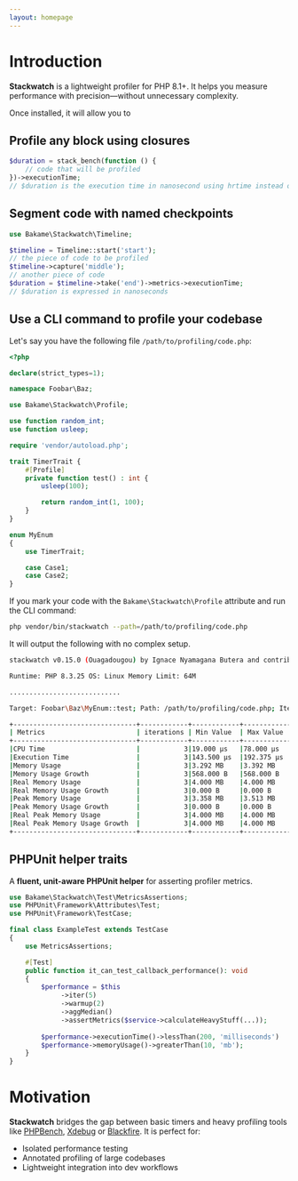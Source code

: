 ```yaml
---
layout: homepage
---
```


# Introduction

**Stackwatch** is a lightweight profiler for PHP 8.1+.  It helps you measure performance with 
precision—without unnecessary complexity.

Once installed, it will allow you to

## Profile any block using closures

```php
$duration = stack_bench(function () {
    // code that will be profiled
})->executionTime;
// $duration is the execution time in nanosecond using hrtime instead of microtime
````

## Segment code with named checkpoints

```php
use Bakame\Stackwatch\Timeline;

$timeline = Timeline::start('start');
// the piece of code to be profiled
$timeline->capture('middle');
// another piece of code
$duration = $timeline->take('end')->metrics->executionTime;
// $duration is expressed in nanoseconds
````

## Use a CLI command to profile your codebase

Let's say you have the following file `/path/to/profiling/code.php`:

```php
<?php

declare(strict_types=1);

namespace Foobar\Baz;

use Bakame\Stackwatch\Profile;

use function random_int;
use function usleep;

require 'vendor/autoload.php';

trait TimerTrait {
    #[Profile]
    private function test() : int {
        usleep(100);

        return random_int(1, 100);
    }
}

enum MyEnum
{
    use TimerTrait;

    case Case1;
    case Case2;
}
```

If you mark your code with the `Bakame\Stackwatch\Profile` attribute and run the CLI command:

```bash
php vendor/bin/stackwatch --path=/path/to/profiling/code.php
```
It will output the following with no complex setup.

```bash
stackwatch v0.15.0 (Ouagadougou) by Ignace Nyamagana Butera and contributors.

Runtime: PHP 8.3.25 OS: Linux Memory Limit: 64M

............................

Target: Foobar\Baz\MyEnum::test; Path: /path/to/profiling/code.php; Iterations: 3; Warmup: 0; Type: Full;

+-------------------------------+------------+------------+------------+------------+------------+------------+--------------+---------------+-----------+-----------+
| Metrics                       | iterations | Min Value  | Max Value  | Range      | Sum        | Average    | Median Value | Variance      | Std Dev   | Coef Var  |
+-------------------------------+------------+------------+------------+------------+------------+------------+--------------+---------------+-----------+-----------+
|CPU Time                       |           3|19.000 µs   |78.000 µs   |59.000 µs   |134.000 µs  |44.667 µs   |37.000 µs     |609.556 μs²    |24.689 µs  |55.2743 %  |
|Execution Time                 |           3|143.500 µs  |192.375 µs  |48.875 µs   |486.625 µs  |162.208 µs  |150.750 µs    |463.774 μs²    |21.535 µs  |13.2764 %  |
|Memory Usage                   |           3|3.292 MB    |3.392 MB    |101.578 KB  |10.076 MB   |3.359 MB    |3.391 MB      |2,287.987 KB²  |47.833 KB  |1.3908 %   |
|Memory Usage Growth            |           3|568.000 B   |568.000 B   |0.000 B     |1.664 KB    |568.000 B   |568.000 B     |0.000 B²       |0.000 B    |0.0000 %   |
|Real Memory Usage              |           3|4.000 MB    |4.000 MB    |0.000 B     |12.000 MB   |4.000 MB    |4.000 MB      |0.000 B²       |0.000 B    |0.0000 %   |
|Real Memory Usage Growth       |           3|0.000 B     |0.000 B     |0.000 B     |0.000 B     |0.000 B     |0.000 B       |0.000 B²       |0.000 B    |0.0000 %   |
|Peak Memory Usage              |           3|3.358 MB    |3.513 MB    |159.164 KB  |10.384 MB   |3.461 MB    |3.513 MB      |5,629.600 KB²  |75.031 KB  |2.1168 %   |
|Peak Memory Usage Growth       |           3|0.000 B     |0.000 B     |0.000 B     |0.000 B     |0.000 B     |0.000 B       |0.000 B²       |0.000 B    |0.0000 %   |
|Real Peak Memory Usage         |           3|4.000 MB    |4.000 MB    |0.000 B     |12.000 MB   |4.000 MB    |4.000 MB      |0.000 B²       |0.000 B    |0.0000 %   |
|Real Peak Memory Usage Growth  |           3|4.000 MB    |4.000 MB    |0.000 B     |12.000 MB   |4.000 MB    |4.000 MB      |0.000 B²       |0.000 B    |0.0000 %   |
+-------------------------------+------------+------------+------------+------------+------------+------------+--------------+---------------+-----------+-----------+
```

## PHPUnit helper traits

A **fluent, unit-aware PHPUnit helper** for asserting profiler metrics.

```php
use Bakame\Stackwatch\Test\MetricsAssertions;
use PHPUnit\Framework\Attributes\Test;
use PHPUnit\Framework\TestCase;

final class ExampleTest extends TestCase
{
    use MetricsAssertions;

    #[Test]
    public function it_can_test_callback_performance(): void
    {
        $performance = $this
             ->iter(5)
             ->warmup(2)
             ->aggMedian()
             ->assertMetrics($service->calculateHeavyStuff(...));
        
        $performance->executionTime()->lessThan(200, 'milliseconds')
        $performance->memoryUsage()->greaterThan(10, 'mb');
    }
}
```

# Motivation

**Stackwatch** bridges the gap between basic timers and heavy profiling tools like [PHPBench](https://phpbench.readthedocs.io/en/latest/), [Xdebug](https://xdebug.org/) or [Blackfire](https://www.blackfire.io/).
It is perfect for:

- Isolated performance testing
- Annotated profiling of large codebases
- Lightweight integration into dev workflows
